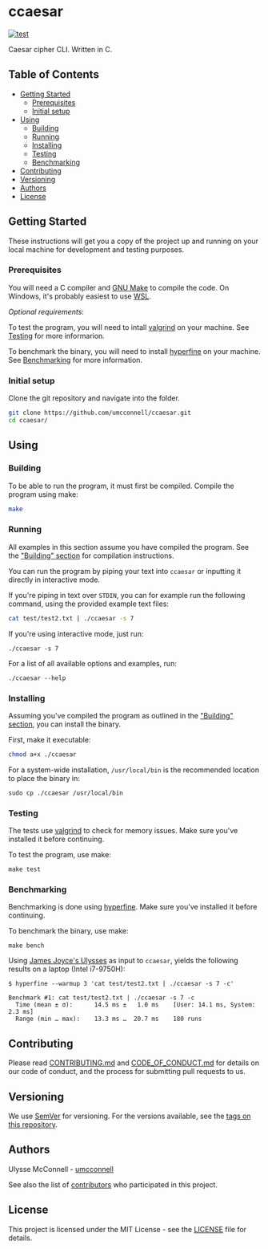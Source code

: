 # ccaesar

[![test](https://github.com/umcconnell/ccaesar/actions/workflows/test.yml/badge.svg)](https://github.com/umcconnell/ccaesar/actions/workflows/test.yml)

Caesar cipher CLI. Written in C.

## Table of Contents

-   [Getting Started](#getting-started)
    -   [Prerequisites](#prerequisites)
    -   [Initial setup](#initial-setup)
-   [Using](#using)
    -   [Building](#building)
    -   [Running](#running)
    -   [Installing](#installing)
    -   [Testing](#testing)
    -   [Benchmarking](#benchmarking)
-   [Contributing](#contributing)
-   [Versioning](#versioning)
-   [Authors](#authors)
-   [License](#license)

## Getting Started

These instructions will get you a copy of the project up and running on your
local machine for development and testing purposes.

### Prerequisites

You will need a C compiler and [GNU Make](https://www.gnu.org/software/make/)
to compile the code. On Windows, it's probably easiest to use
[WSL](https://docs.microsoft.com/en-us/windows/wsl/).

_Optional requirements_:

To test the program, you will need to intall
[valgrind](https://www.valgrind.org/) on your machine. See [Testing](#testing)
for more informarion.

To benchmark the binary, you will need to install
[hyperfine](https://github.com/sharkdp/hyperfine) on your machine. See
[Benchmarking](#benchmarking) for more information.

### Initial setup

Clone the git repository and navigate into the folder.

```bash
git clone https://github.com/umcconnell/ccaesar.git
cd ccaesar/
```

## Using

### Building

To be able to run the program, it must first be compiled. Compile the program
using make:

```bash
make
```

### Running

All examples in this section assume you have compiled the program. See the
["Building" section](#building) for compilation instructions.

You can run the program by piping your text into `ccaesar` or inputting it
directly in interactive mode.

If you're piping in text over `STDIN`, you can for example run the following
command, using the provided example text files:

```bash
cat test/test2.txt | ./ccaesar -s 7
```

If you're using interactive mode, just run:

```
./ccaesar -s 7
```

For a list of all available options and examples, run:

```
./ccaesar --help
```

### Installing

Assuming you've compiled the program as outlined in the
["Building" section](#building), you can install the binary.

First, make it executable:

```bash
chmod a+x ./ccaesar
```

For a system-wide installation, `/usr/local/bin` is the recommended location to
place the binary in:

```
sudo cp ./ccaesar /usr/local/bin
```

### Testing

The tests use [valgrind](https://www.valgrind.org/) to check for memory issues.
Make sure you've installed it before continuing.

To test the program, use make:

```
make test
```

### Benchmarking

Benchmarking is done using [hyperfine](https://github.com/sharkdp/hyperfine).
Make sure you've installed it before continuing.

To benchmark the binary, use make:

```
make bench
```

Using [James Joyce's Ulysses](test/test2.txt) as input to `ccaesar`, yields
the following results on a laptop (Intel i7-9750H):

```
$ hyperfine --warmup 3 'cat test/test2.txt | ./ccaesar -s 7 -c'

Benchmark #1: cat test/test2.txt | ./ccaesar -s 7 -c
  Time (mean ± σ):      14.5 ms ±   1.0 ms    [User: 14.1 ms, System: 2.3 ms]
  Range (min … max):    13.3 ms …  20.7 ms    180 runs
```

## Contributing

Please read [CONTRIBUTING.md](CONTRIBUTING.md) and
[CODE_OF_CONDUCT.md](CODE_OF_CONDUCT.md) for details on our code of conduct, and
the process for submitting pull requests to us.

## Versioning

We use [SemVer](http://semver.org/) for versioning. For the versions available,
see the [tags on this repository](https://github.com/umcconnell/python-boilerplate-repo/tags).

## Authors

Ulysse McConnell - [umcconnell](https://github.com/umcconnell/)

See also the list of
[contributors](https://github.com/umcconnell/python-boilerplate-repo/contributors)
who participated in this project.

## License

This project is licensed under the MIT License - see the
[LICENSE](LICENSE) file for details.
